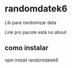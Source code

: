 # randomdatek6

Lib para randomizar data

Link pro pacote está no about

## como instalar

npm install randomdatek6
